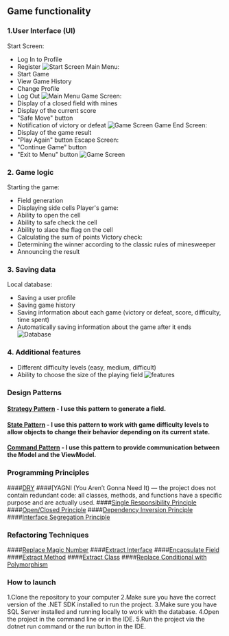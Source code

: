 ## Game functionality

### 1.User Interface (UI)
 Start Screen:
 * Log In to Profile
 * Register
![Start Screen](https://github.com/dayuun1/Saper-KPZ/blob/readmeFile/Saper/Images/11.jpg)
 Main Menu:
 * Start Game
 * View Game History
 * Change Profile
 * Log Out
![Main Menu](https://github.com/dayuun1/Saper-KPZ/blob/readmeFile/Saper/Images/12.jpg)
 Game Screen:
 * Display of a closed field with mines
 * Display of the current score
 * "Safe Move" button
 * Notification of victory or defeat
![Game Screen](https://github.com/dayuun1/Saper-KPZ/blob/readmeFile/Saper/Images/15.jpg)
 Game End Screen:
 * Display of the game result
 * "Play Again" button
 Escape Screen:
 * "Continue Game" button
 * "Exit to Menu" button
![Game Screen](https://github.com/dayuun1/Saper-KPZ/blob/readmeFile/Saper/Images/16.jpg)
### 2. Game logic
 Starting the game:
 * Field generation
 * Displaying side cells
 Player's game:
 * Ability to open the cell
 * Ability to safe check the cell
 * Ability to зlace the flag on the cell
 * Calculating the sum of points
 Victory check:
 * Determining the winner according to the classic rules of minesweeper
 * Announcing the result
### 3. Saving data
 Local database:
 * Saving a user profile
 * Saving game history
 * Saving information about each game (victory or defeat, score, difficulty, time spent)
 * Automatically saving information about the game after it ends
![Database](https://github.com/dayuun1/Saper-KPZ/blob/readmeFile/Saper/Images/13.jpg)
### 4. Additional features
 * Different difficulty levels (easy, medium, difficult)
 * Ability to choose the size of the playing field
![features](https://github.com/dayuun1/Saper-KPZ/blob/readmeFile/Saper/Images/14.jpg)

### Design Patterns
#### [Strategy Pattern](https://github.com/dayuun1/Saper-KPZ/blob/readmeFile/Saper/Models/Minefield.cs#17-58) - I use this pattern to generate a field.
#### [State Pattern](https://github.com/dayuun1/Saper-KPZ/blob/readmeFile/Saper/Models/DifficultyState/BeginnerState.cs#10-48) - I use this pattern to work with game difficulty levels to allow objects to change their behavior depending on its current state.
#### [Command Pattern](https://github.com/dayuun1/Saper-KPZ/blob/readmeFile/Saper/ViewModels/GameViewModel.cs#25-31) - I use this pattern to provide communication between the Model and the ViewModel.

### Programming Principles
####[DRY](https://github.com/dayuun1/Saper-KPZ/blob/readmeFile/Saper/Models/Minefield.cs#54-57)
####[YAGNI (You Aren’t Gonna Need It) — the project does not contain redundant code: all classes, methods, and functions have a specific purpose and are actually used.
####[Single Responsibility Principle](https://github.com/dayuun1/Saper-KPZ/blob/readmeFile/Saper/Models/Minefield.cs#60-97) 
####[Open/Closed Principle](https://github.com/dayuun1/Saper-KPZ/blob/readmeFile/Saper/Models/DifficultyState/BeginnerState.cs#10)
####[Dependency Inversion Principle](https://github.com/dayuun1/Saper-KPZ/blob/readmeFile/Saper/Models/Minefield.cs#17-22)
####[Interface Segregation Principle](https://github.com/dayuun1/Saper-KPZ/blob/readmeFile/Saper/Models/DifficultyState/IDifficultyState.cs#9-14)

### Refactoring Techniques
####[Replace Magic Number](https://github.com/dayuun1/Saper-KPZ/blob/readmeFile/Saper/Models/DifficultyState/HardState.cs#13)
####[Extract Interface](https://github.com/dayuun1/Saper-KPZ/blob/readmeFile/Saper/Models/DifficultyState/IDifficultyState.cs#9-14)
####[Encapsulate Field](https://github.com/dayuun1/Saper-KPZ/blob/readmeFile/Saper/ViewModels/MenuViewModel.cs#26-67)
####[Extract Method](https://github.com/dayuun1/Saper-KPZ/blob/readmeFile/Saper/Models/Minefield.cs#99-119)
####[Extract Class](https://github.com/dayuun1/Saper-KPZ/blob/readmeFile/Saper/Models/Minefield.cs#60-69)
####[Replace Conditional with Polymorphism](https://github.com/dayuun1/Saper-KPZ/blob/readmeFile/Saper/Models/DifficultyState/BeginnerState.cs#31)

### How to launch
1.Clone the repository to your computer 
2.Make sure you have the correct version of the .NET SDK installed to run the project.
3.Make sure you have SQL Server installed and running locally to work with the database.
4.Open the project in the command line or in the IDE.
5.Run the project via the dotnet run command or the run button in the IDE.




